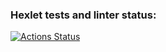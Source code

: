### Hexlet tests and linter status:
[![Actions Status](https://github.com/Nikimad/layout-designer-project-lvl2/workflows/hexlet-check/badge.svg)](https://github.com/Nikimad/layout-designer-project-lvl2/actions)